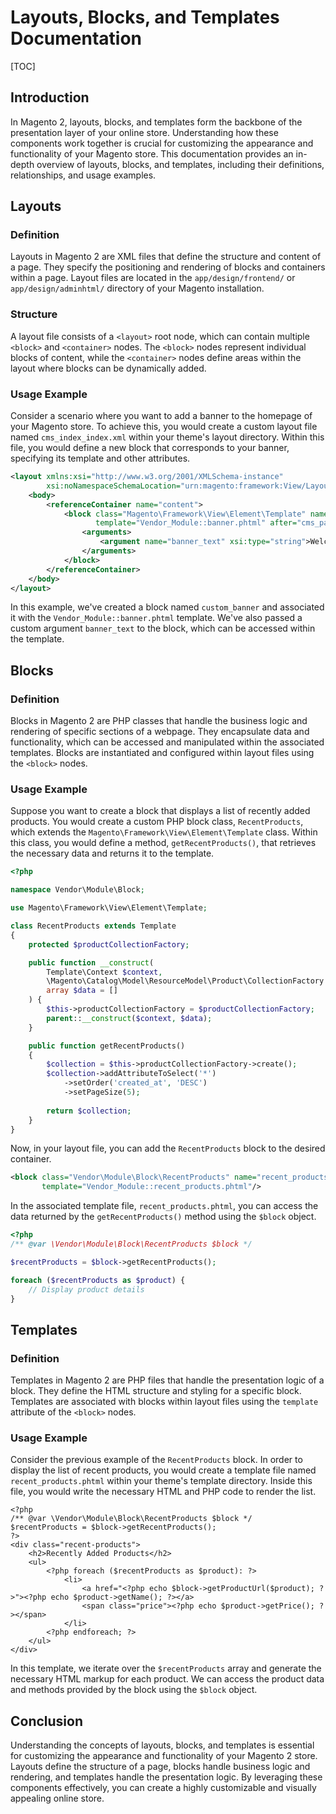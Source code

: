 # Layouts, Blocks, and Templates Documentation

[TOC]

## Introduction

In Magento 2, layouts, blocks, and templates form the backbone of the presentation layer of your online store.
Understanding how these components work together is crucial for customizing the appearance and functionality of your
Magento store. This documentation provides an in-depth overview of layouts, blocks, and templates, including their
definitions, relationships, and usage examples.

## Layouts

### Definition

Layouts in Magento 2 are XML files that define the structure and content of a page. They specify the positioning and
rendering of blocks and containers within a page. Layout files are located in the `app/design/frontend/`
or `app/design/adminhtml/` directory of your Magento installation.

### Structure

A layout file consists of a `<layout>` root node, which can contain multiple `<block>` and `<container>` nodes.
The `<block>` nodes represent individual blocks of content, while the `<container>` nodes define areas within the layout
where blocks can be dynamically added.

### Usage Example

Consider a scenario where you want to add a banner to the homepage of your Magento store. To achieve this, you would
create a custom layout file named `cms_index_index.xml` within your theme's layout directory. Within this file, you
would define a new block that corresponds to your banner, specifying its template and other attributes.

```xml
<layout xmlns:xsi="http://www.w3.org/2001/XMLSchema-instance"
        xsi:noNamespaceSchemaLocation="urn:magento:framework:View/Layout/etc/page_configuration.xsd">
    <body>
        <referenceContainer name="content">
            <block class="Magento\Framework\View\Element\Template" name="custom_banner"
                   template="Vendor_Module::banner.phtml" after="cms_page">
                <arguments>
                    <argument name="banner_text" xsi:type="string">Welcome to our store!</argument>
                </arguments>
            </block>
        </referenceContainer>
    </body>
</layout>
```

In this example, we've created a block named `custom_banner` and associated it with the `Vendor_Module::banner.phtml`
template. We've also passed a custom argument `banner_text` to the block, which can be accessed within the template.

## Blocks

### Definition

Blocks in Magento 2 are PHP classes that handle the business logic and rendering of specific sections of a webpage. They
encapsulate data and functionality, which can be accessed and manipulated within the associated templates. Blocks are
instantiated and configured within layout files using the `<block>` nodes.

### Usage Example

Suppose you want to create a block that displays a list of recently added products. You would create a custom PHP block
class, `RecentProducts`, which extends the `Magento\Framework\View\Element\Template` class. Within this class, you would
define a method, `getRecentProducts()`, that retrieves the necessary data and returns it to the template.

```php
<?php

namespace Vendor\Module\Block;

use Magento\Framework\View\Element\Template;

class RecentProducts extends Template
{
    protected $productCollectionFactory;

    public function __construct(
        Template\Context $context,
        \Magento\Catalog\Model\ResourceModel\Product\CollectionFactory $productCollectionFactory,
        array $data = []
    ) {
        $this->productCollectionFactory = $productCollectionFactory;
        parent::__construct($context, $data);
    }

    public function getRecentProducts()
    {
        $collection = $this->productCollectionFactory->create();
        $collection->addAttributeToSelect('*')
            ->setOrder('created_at', 'DESC')
            ->setPageSize(5);
            
        return $collection;
    }
}
```

Now, in your layout file, you can add the `RecentProducts` block to the desired container.

```xml
<block class="Vendor\Module\Block\RecentProducts" name="recent_products"
       template="Vendor_Module::recent_products.phtml"/>
```

In the associated template file, `recent_products.phtml`, you can access the data returned by the `getRecentProducts()`
method using the `$block` object.

```php
<?php
/** @var \Vendor\Module\Block\RecentProducts $block */

$recentProducts = $block->getRecentProducts();

foreach ($recentProducts as $product) {
    // Display product details
}
```

## Templates

### Definition

Templates in Magento 2 are PHP files that handle the presentation logic of a block. They define the HTML structure and
styling for a specific block. Templates are associated with blocks within layout files using the `template` attribute of
the `<block>` nodes.

### Usage Example

Consider the previous example of the `RecentProducts` block. In order to display the list of recent products, you would
create a template file named `recent_products.phtml` within your theme's template directory. Inside this file, you would
write the necessary HTML and PHP code to render the list.

```html+php
<?php
/** @var \Vendor\Module\Block\RecentProducts $block */
$recentProducts = $block->getRecentProducts();
?>
<div class="recent-products">
    <h2>Recently Added Products</h2>
    <ul>
        <?php foreach ($recentProducts as $product): ?>
            <li>
                <a href="<?php echo $block->getProductUrl($product); ?>"><?php echo $product->getName(); ?></a>
                <span class="price"><?php echo $product->getPrice(); ?></span>
            </li>
        <?php endforeach; ?>
    </ul>
</div>
```

In this template, we iterate over the `$recentProducts` array and generate the necessary HTML markup for each product.
We can access the product data and methods provided by the block using the `$block` object.

## Conclusion

Understanding the concepts of layouts, blocks, and templates is essential for customizing the appearance and
functionality of your Magento 2 store. Layouts define the structure of a page, blocks handle business logic and
rendering, and templates handle the presentation logic. By leveraging these components effectively, you can create a
highly customizable and visually appealing online store.
